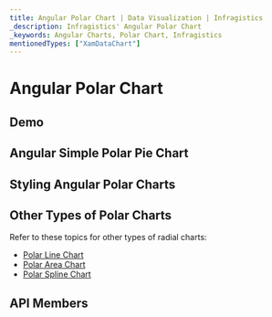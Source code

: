 ```yaml
---
title: Angular Polar Chart | Data Visualization | Infragistics
_description: Infragistics' Angular Polar Chart
_keywords: Angular Charts, Polar Chart, Infragistics
mentionedTypes: ["XamDataChart"]
---
```


# Angular Polar Chart

<!-- TODO add introduction to and purpose of using about using radial series in data-chart -->

## Demo

<!-- TODO use this iframe which will point to a new sample:
<iframe src='{environment:dvDemosBaseUrl}/charts/data-chart-type-radial-series' width="100%" height="100%" seamless frameBorder="0" onload="onXPlatSampleIframeContentLoaded(this);"></iframe> -->

## Angular Simple Polar Pie Chart

<!-- TODO copy and combine content (code snippets, description) from these topics:
    data-chart-type-polar-scatter-series.md
-->

## Styling Angular Polar Charts

<!-- polar-scatter-series with styling props set: brush, markerOutline, markerType -->

## Other Types of Polar Charts

Refer to these topics for other types of radial charts:

-   [Polar Line Chart](chart-types-line.md#angular-polar-line-chart)
-   [Polar Area Chart](chart-types-area.md#angular-polar-area-chart)
-   [Polar Spline Chart](chart-types-spline.md#angular-polar-spline-chart)

## API Members

<!-- TODO list API links used in this topic -->
